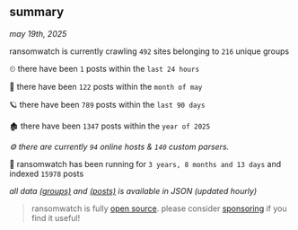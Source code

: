 
## summary
_may 19th, 2025_

ransomwatch is currently crawling `492` sites belonging to `216` unique groups

⏲ there have been `1` posts within the `last 24 hours`

🦈 there have been `122` posts within the `month of may`

🪐 there have been `789` posts within the `last 90 days`

🏚 there have been `1347` posts within the `year of 2025`

_⚙️ there are currently `94` online hosts & `140` custom parsers._

🦕 ransomwatch has been running for `3 years, 8 months and 13 days` and indexed `15978` posts

_all data  [(groups)](http://ransomwhat.telemetry.ltd/groups) and [(posts)](http://ransomwhat.telemetry.ltd/posts) is available in JSON (updated hourly)_

> ransomwatch is fully [open source](https://github.com/joshhighet/ransomwatch#ransomwatch--). please consider [sponsoring](https://github.com/sponsors/joshhighet) if you find it useful!
